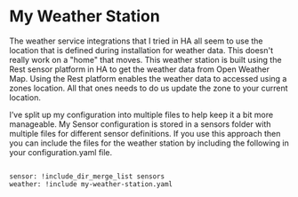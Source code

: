 # **My Weather Station**

The weather service integrations that I tried in HA all seem to use the location that is defined during installation for weather data. This doesn't really work on a "home" that moves. This weather station is built using the Rest sensor platform in HA to get the weather data from Open Weather Map. Using the Rest platform enables the weather data to accessed using a zones location. All that ones needs to do us update the zone to your current location.

I’ve split up my configuration into multiple files to help keep it a bit more manageable. My Sensor configuration is stored in a sensors folder with multiple files for different sensor definitions. If you use this approach then you can include the files for the weather station by including the following in your configuration.yaml file.
```

sensor: !include_dir_merge_list sensors
weather: !include my-weather-station.yaml

```
